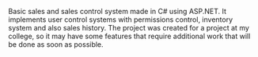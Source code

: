 Basic sales and sales control system made in C# using ASP.NET. It implements user control systems with permissions control, inventory system and also sales history. 
The project was created for a project at my college, so it may have some features that require additional work that will be done as soon as possible.
